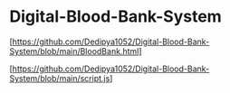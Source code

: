 # Digital-Blood-Bank-System



[https://github.com/Dedipya1052/Digital-Blood-Bank-System/blob/main/BloodBank.html]


[https://github.com/Dedipya1052/Digital-Blood-Bank-System/blob/main/script.js]
